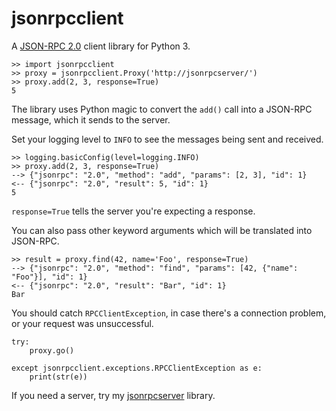 jsonrpcclient
=============

A [JSON-RPC 2.0](http://www.jsonrpc.org/) client library for Python 3.

    >> import jsonrpcclient
    >> proxy = jsonrpcclient.Proxy('http://jsonrpcserver/')
    >> proxy.add(2, 3, response=True)
    5

The library uses Python magic to convert the ``add()`` call into a JSON-RPC
message, which it sends to the server.

Set your logging level to ``INFO`` to see the messages being sent and received.

    >> logging.basicConfig(level=logging.INFO)
    >> proxy.add(2, 3, response=True)
    --> {"jsonrpc": "2.0", "method": "add", "params": [2, 3], "id": 1}
    <-- {"jsonrpc": "2.0", "result": 5, "id": 1}
    5

``response=True`` tells the server you're expecting a response.

You can also pass other keyword arguments which will be translated into
JSON-RPC.

    >> result = proxy.find(42, name='Foo', response=True)
    --> {"jsonrpc": "2.0", "method": "find", "params": [42, {"name": "Foo"}], "id": 1}
    <-- {"jsonrpc": "2.0", "result": "Bar", "id": 1}
    Bar

You should catch ``RPCClientException``, in case there's a connection problem,
or your request was unsuccessful.

    try:
        proxy.go()

    except jsonrpcclient.exceptions.RPCClientException as e:
        print(str(e))

If you need a server, try my
[jsonrpcserver](https://bitbucket.org/beau-barker/jsonrpcserver) library.

